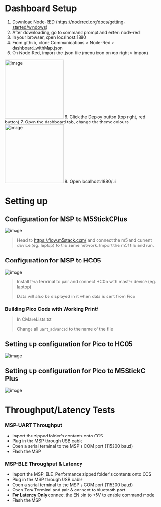 # Dashboard Setup
1. Download Node-RED (https://nodered.org/docs/getting-started/windows)
2. After downloading, go to command prompt and enter: node-red
3. In your browser, open localhost:1880
4. From github, clone Communications > Node-Red > dashboard_withMap.json
5. On Node-Red, import the .json file (menu icon on top right > import)
<img width="193" alt="image" src="https://user-images.githubusercontent.com/98366701/204533576-4d8465af-f216-4abc-b18c-04232e4e036e.png">
6. Click the Deploy button (top right, red button)
7. Open the dashboard tab, change the theme colours
 <img width="193" alt="image" src="https://user-images.githubusercontent.com/98366701/204532769-2289a953-cb5b-4c71-a761-82f712faf731.png">
8. Open localhost:1880/ui

# Setting up

## Configuration for MSP to M5StickCPlus

![image](https://user-images.githubusercontent.com/81850188/204540050-3f38715e-acb7-423a-abe4-e4a60e22a098.png)

> Head to https://flow.m5stack.com/ and connect the m5 and current device (eg. laptop) to the same network.
> Import the m5f file and run.


## Configuration for MSP to HC05

![image](https://user-images.githubusercontent.com/81850188/204540998-6eafab4a-1b63-44eb-80e6-e75d338e9a2d.png)

> Install tera terminal to pair and connect HC05 with master device (eg. laptop)
> 
> Data will also be displayed in it when data is sent from Pico


### Building Pico Code with Working Printf

> In CMakeLists.txt
>
> Change all `uart_advanced` to the name of the file


## Setting up configuration for Pico to HC05

![image](https://user-images.githubusercontent.com/81850188/204531729-273f0c6a-5aab-4321-bb59-8d77b4f3654a.png)


## Setting up configuration for Pico to M5StickC Plus

![image](https://user-images.githubusercontent.com/81850188/204536311-3b34b64c-e202-4b06-9c37-48116d022dbf.png)


# Throughput/Latency Tests

### MSP-UART Throughput
- Import the zipped folder's contents onto CCS
- Plug in the MSP through USB cable
- Open a serial terminal to the MSP's COM port (115200 baud)
- Flash the MSP

### MSP-BLE Throughput & Latency
- Import the MSP_BLE_Performance zipped folder's contents onto CCS
- Plug in the MSP through USB cable
- Open a serial terminal to the MSP's COM port (115200 baud)
- Open Tera Terminal and pair & connect to bluetooth port
- **For Latency Only** connect the EN pin to +5V to enable command mode
- Flash the MSP
